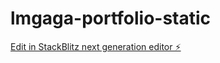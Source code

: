 # lmgaga-portfolio-static

[Edit in StackBlitz next generation editor ⚡️](https://stackblitz.com/~/github.com/gagan-12/lmgaga-portfolio-static)